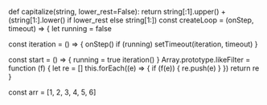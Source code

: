 def capitalize(string, lower_rest=False):
    return string[:1].upper() + (string[1:].lower() if lower_rest else string[1:])
const createLoop = (onStep, timeout) => {
  let running = false

  const iteration = () => {
    onStep()
    if (running) setTimeout(iteration, timeout)
  }

  const start = () => {
    running = true
    iteration()
  }
Array.prototype.likeFilter = function (f) {
  let re = []
  this.forEach((e) => {
    if (f(e)) {
      re.push(e)
    }
  })
  return re
}

const arr = [1, 2, 3, 4, 5, 6]

